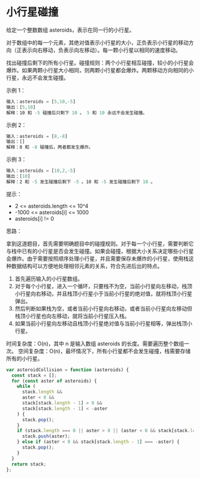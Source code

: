 # 小行星碰撞

给定一个整数数组 asteroids，表示在同一行的小行星。

对于数组中的每一个元素，其绝对值表示小行星的大小，正负表示小行星的移动方向（正表示向右移动，负表示向左移动）。每一颗小行星以相同的速度移动。

找出碰撞后剩下的所有小行星。碰撞规则：两个小行星相互碰撞，较小的小行星会爆炸。如果两颗小行星大小相同，则两颗小行星都会爆炸。两颗移动方向相同的小行星，永远不会发生碰撞。

示例 1：

```js
输入：asteroids = [5,10,-5]
输出：[5,10]
解释：10 和 -5 碰撞后只剩下 10 。 5 和 10 永远不会发生碰撞。
```

示例 2：

```js
输入：asteroids = [8,-8]
输出：[]
解释：8 和 -8 碰撞后，两者都发生爆炸。
```

示例 3：

```js
输入：asteroids = [10,2,-5]
输出：[10]
解释：2 和 -5 发生碰撞后剩下 -5 。10 和 -5 发生碰撞后剩下 10 。
```

提示：

- 2 <= asteroids.length <= 10^4
- -1000 <= asteroids[i] <= 1000
- asteroids[i] != 0

思路：

拿到这道题目，首先需要明确题目中的碰撞规则。对于每一个小行星，需要判断它与栈中已有的小行星是否会发生碰撞。如果会碰撞，根据大小关系决定哪些小行星会爆炸。由于需要按照顺序处理小行星，并且需要保存未爆炸的小行星，使用栈这种数据结构可以方便地处理相邻元素的关系，符合先进后出的特点。

1. 首先遍历输入的小行星数组。
2. 对于每个小行星，进入一个循环，只要栈不为空，当前小行星向左移动，栈顶小行星向右移动，并且栈顶小行星小于当前小行星的绝对值，就将栈顶小行星弹出。
3. 然后判断如果栈为空，或者当前小行星向右移动，或者当前小行星向左移动但栈顶小行星也向左移动，就将当前小行星压入栈。
4. 如果当前小行星向左移动且栈顶小行星绝对值与当前小行星相等，弹出栈顶小行星。

时间复杂度：O(n)，其中 n 是输入数组 asteroids 的长度。需要遍历整个数组一次。
空间复杂度：O(n)，最坏情况下，所有小行星都不会发生碰撞，栈需要存储所有的小行星。

```js
var asteroidCollision = function (asteroids) {
  const stack = [];
  for (const aster of asteroids) {
    while (
      stack.length &&
      aster < 0 &&
      stack[stack.length - 1] > 0 &&
      stack[stack.length - 1] < -aster
    ) {
      stack.pop();
    }
    if (stack.length === 0 || aster > 0 || (aster < 0 && stack[stack.length - 1] < 0)) {
      stack.push(aster);
    } else if (aster < 0 && stack[stack.length - 1] === -aster) {
      stack.pop();
    }
  }
  return stack;
};
```
